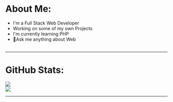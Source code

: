 # About Me:
- I'm a Full Stack Web Developer<br> 
- Working on some of my own Projects<br> 
- I'm currently learning PHP<br>
- 🤞Ask me anything about Web<br><br>

<hr>

# GitHub Stats:
![](https://github-readme-stats.vercel.app/api?username=robertsubotic&theme=swift&hide_border=false&include_all_commits=false&count_private=true)<br/>
![](https://github-readme-stats.vercel.app/api/top-langs/?username=robertsubotic&theme=swift&hide_border=false&include_all_commits=false&count_private=true&layout=compact)

---
